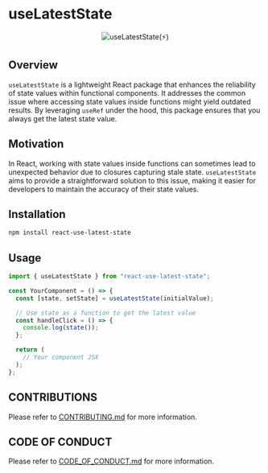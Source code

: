 # useLatestState

<div align="center"><img src="https://i.ibb.co/JQ2S7HY/Use-latest-state.png" alt="useLatestState(⚡️)" /></div>

## Overview

`useLatestState` is a lightweight React package that enhances the reliability of state values within functional components. It addresses the common issue where accessing state values inside functions might yield outdated results. By leveraging `useRef` under the hood, this package ensures that you always get the latest state value.

## Motivation

In React, working with state values inside functions can sometimes lead to unexpected behavior due to closures capturing stale state. `useLatestState` aims to provide a straightforward solution to this issue, making it easier for developers to maintain the accuracy of their state values.

## Installation

```bash
npm install react-use-latest-state
```

## Usage

```javascript
import { useLatestState } from "react-use-latest-state";

const YourComponent = () => {
  const [state, setState] = useLatestState(initialValue);

  // Use state as a function to get the latest value
  const handleClick = () => {
    console.log(state());
  };

  return (
    // Your component JSX
  );
};
```

## CONTRIBUTIONS

Please refer to [CONTRIBUTING.md](./CONTRIBUTING.md) for more information.

## CODE OF CONDUCT

Please refer to [CODE_OF_CONDUCT.md](./CODE_OF_CONDUCT.md) for more information.


